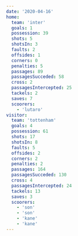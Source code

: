 ```yaml
---
date: '2020-04-16'
home:
  team: 'inter'
  goals: 1
  possession: 39
  shots: 5
  shotsIn: 3
  faults: 2
  offsides: 1
  corners: 0
  penalties: 5
  passages: 89
  passagesSucceded: 58
  cross: 2
  passagesIntercepted: 25
  tackels: 2
  saves: 7
  scoorers:
    - 'lutaro'
visitor:
  team: 'tottenham'
  goals: 4
  possession: 61
  shots: 17
  shotsIn: 8
  faults: 5
  offsides: 2
  corners: 2
  penalties: 2
  passages: 164
  passagesSucceded: 130
  cross: 4
  passagesIntercepted: 24
  tackels: 13
  saves: 3
  scoorers:
    - 'son'
    - 'son'
    - 'kane'
    - 'kane'
---
```

